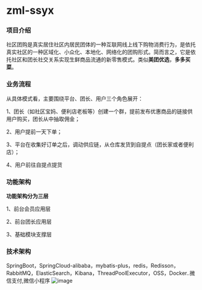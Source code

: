 # zml-ssyx
### 项目介绍
社区团购是真实居住社区内居民团体的一种互联网线上线下购物消费行为，是依托真实社区的一种区域化、小众化、本地化、网络化的团购形式。简而言之，它是依托社区和团长社交关系实现生鲜商品流通的新零售模式。类似**美团优选**，**多多买菜**。

### 业务流程
从具体模式看，主要围绕平台、团长、用户三个角色展开：

1、团长（如社区宝妈、便利店老板等）创建一个群，提前发布优惠商品的链接供用户购买，团长从中抽取佣金；

2、用户提前一天下单；

3、平台在收集好订单之后，调动供应链，从仓库发货到自提点（团长家或者便利店）；

4、用户前往自提点提货

### 功能架构
**功能架构分为三层**

1、前台会员应用层

2、前台团长应用层

3、基础模块支撑层

### 技术架构
SpringBoot，SpringCloud-alibaba，mybatis-plus，redis，Redisson，RabbitMQ，ElasticSearch，Kibana，ThreadPoolExecutor，OSS，Docker..微信支付,微信小程序
![image](https://github.com/lajiangw/zml-ssyx/assets/83055327/dba00687-e6eb-4138-a6ac-6d05765414c8)


